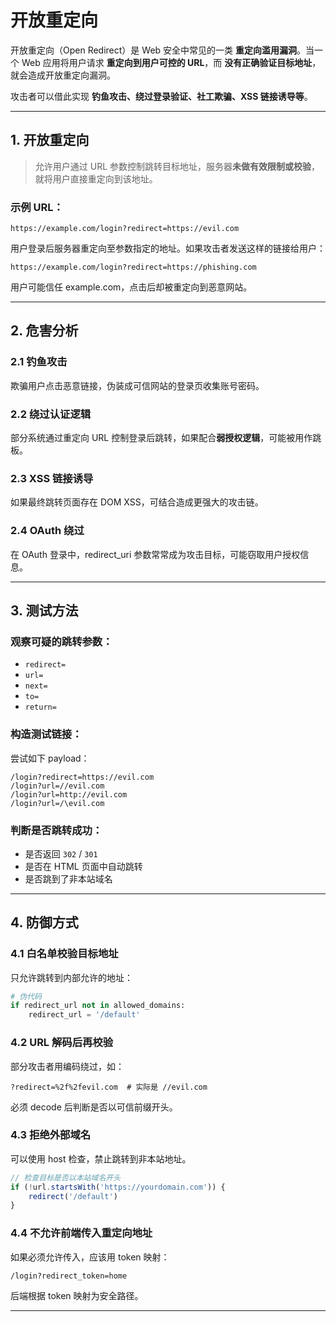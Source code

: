 # 开放重定向

开放重定向（Open Redirect）是 Web 安全中常见的一类 **重定向滥用漏洞**。当一个 Web 应用将用户请求 **重定向到用户可控的 URL**，而 **没有正确验证目标地址**，就会造成开放重定向漏洞。

攻击者可以借此实现 **钓鱼攻击、绕过登录验证、社工欺骗、XSS 链接诱导等**。

---

## 1. 开放重定向

> 允许用户通过 URL 参数控制跳转目标地址，服务器**未做有效限制或校验**，就将用户直接重定向到该地址。

### 示例 URL：
```
https://example.com/login?redirect=https://evil.com
```

用户登录后服务器重定向至参数指定的地址。如果攻击者发送这样的链接给用户：
```
https://example.com/login?redirect=https://phishing.com
```

用户可能信任 example.com，点击后却被重定向到恶意网站。

---

## 2. 危害分析

### 2.1 钓鱼攻击
欺骗用户点击恶意链接，伪装成可信网站的登录页收集账号密码。

### 2.2 绕过认证逻辑
部分系统通过重定向 URL 控制登录后跳转，如果配合**弱授权逻辑**，可能被用作跳板。

### 2.3 XSS 链接诱导
如果最终跳转页面存在 DOM XSS，可结合造成更强大的攻击链。

### 2.4 OAuth 绕过
在 OAuth 登录中，redirect_uri 参数常常成为攻击目标，可能窃取用户授权信息。

---

## 3. 测试方法

### 观察可疑的跳转参数：
- `redirect=`
- `url=`
- `next=`
- `to=`
- `return=`

### 构造测试链接：

尝试如下 payload：
```
/login?redirect=https://evil.com
/login?url=//evil.com
/login?url=http://evil.com
/login?url=/\evil.com
```

### 判断是否跳转成功：
- 是否返回 `302` / `301`
- 是否在 HTML 页面中自动跳转
- 是否跳到了非本站域名

---

## 4. 防御方式

### 4.1 白名单校验目标地址
只允许跳转到内部允许的地址：

```python
# 伪代码
if redirect_url not in allowed_domains:
    redirect_url = '/default'
```

### 4.2 URL 解码后再校验
部分攻击者用编码绕过，如：
```
?redirect=%2f%2fevil.com  # 实际是 //evil.com
```

必须 decode 后判断是否以可信前缀开头。

### 4.3 拒绝外部域名
可以使用 host 检查，禁止跳转到非本站地址。

```js
// 检查目标是否以本站域名开头
if (!url.startsWith('https://yourdomain.com')) {
    redirect('/default')
}
```

### 4.4 不允许前端传入重定向地址
如果必须允许传入，应该用 token 映射：
```
/login?redirect_token=home
```
后端根据 token 映射为安全路径。

---





